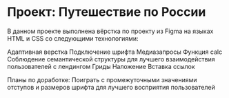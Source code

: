 # Проект: Путешествие по России

В данном проекте выполнена вёрстка по проекту из Figma на языках HTML и CSS со следующими технологиями:

Адаптивная верстка
Подключение шрифта
Медиазапросы
Функция calc
Соблюдение семантической структуры для лучшего взаимодействия пользователей с лендингом
Гриды
Наложение
Вставка ссылок

Планы по доработке:
Поиграть с промежуточными значениями отступов и размеров шрифта для лучшего восприятия пользователей